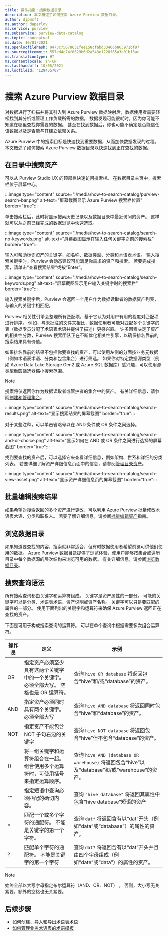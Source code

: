 ```yaml
---
title: 操作指南：搜索数据目录
description: 本文概述了如何搜索 Azure Purview 数据目录。
author: djpmsft
ms.author: daperlov
ms.service: purview
ms.subservice: purview-data-catalog
ms.topic: conceptual
ms.date: 10/01/2021
ms.openlocfilehash: 0473c75678631fee158cfabd33406b863971bf97
ms.sourcegitcommit: 557ed4e74f0629b6d2a543e1228f65a3e01bf3ac
ms.translationtype: HT
ms.contentlocale: zh-CN
ms.lasthandoff: 10/05/2021
ms.locfileid: "129455707"
---
```

# <a name="search-the-azure-purview-data-catalog"></a>搜索 Azure Purview 数据目录

对数据进行了扫描并将其引入到 Azure Purview 数据映射后，数据使用者需要轻松找到其分析或管理工作负载所需的数据。 数据发现可能很耗时，因为你可能不知道在哪里查找你需要的数据。 甚至在找到数据后，你也可能不确定是否能信任该数据以及是否能与其建立依赖关系。

Azure Purview 中的搜索目标是快速找到重要数据，从而加快数据发现的过程。 本文概述了如何搜索 Azure Purview 数据目录以快速找到正在查找的数据。

## <a name="search-the-catalog-for-assets"></a>在目录中搜索资产

可以从 Purview Studio UX 的顶部栏快速访问搜索栏。 在数据目录主页中，搜索栏位于屏幕中心。

:::image type="content" source="./media/how-to-search-catalog/purview-search-bar.png" alt-text="屏幕截图显示 Azure Purview 搜索栏位置" border="true":::

单击搜索栏后，此时将显示搜索历史记录以及数据目录中最近访问的资产。 这样就可以从之前已经完成的数据浏览中快速选取。

:::image type="content" source="./media/how-to-search-catalog/search-no-keywords.png" alt-text="屏幕截图显示在输入任何关键字之前的搜索栏" border="true":::

输入可帮助标识资产的关键字，如名称、数据类型、分类和术语表术语。 输入搜索关键字时，Purview 会动态建议可能满足你需求的资产和搜索。 若要完成搜索，请单击“查看搜索结果”或按“Enter”。

:::image type="content" source="./media/how-to-search-catalog/search-keywords.png" alt-text="屏幕截图显示用户输入关键字时的搜索栏" border="true":::

输入搜索关键字后，Purview 会返回一个用户作为数据读取者的数据资产列表，与输入的关键字相匹配。

Purview 相关性引擎会整理所有匹配项，基于它认为对用户有用的程度对匹配项进行排序。 例如，与未批注的文件夹相比，数据使用者可能对匹配多个关键字的表（数据专员分配了术语表术语并提供了描述）更感兴趣。 许多因素决定了资产的相关性分数，Purview 搜索团队正在不断优化相关性引擎，以确保排名靠前的搜索结果具有价值。

如果排名靠前的结果不包括你要查找的资产，可以使用左侧的分面按业务元数据（例如术语表术语、分类和包含集合）进行筛选。 如果你对特定数据源类型（例如 Azure Data Lake Storage Gen2 或 Azure SQL 数据库）感兴趣，可以使用源类型椭圆筛选器缩小搜索范围。

> [!NOTE]
> 搜索将仅返回你作为数据读取者或管护者的集合中的资产。 有关详细信息，请参阅[创建和管理集合](how-to-create-and-manage-collections.md)。

:::image type="content" source="./media/how-to-search-catalog/search-results.png" alt-text="显示搜索结果的屏幕截图" border="true":::

对于某些注释，可以单击省略号以在 AND 条件或 OR 条件之间选择。 

:::image type="content" source="./media/how-to-search-catalog/search-and-or-choice.png" alt-text="显示如何在 AND 或 OR 条件之间进行选择的屏幕截图" border="true":::

找到要查找的资产后，可以选择它来查看详细信息，例如架构、世系和详细的分类列表。 若要详细了解资产详细信息页面中的信息，请参阅[管理目录资产](catalog-asset-details.md)。

:::image type="content" source="./media/how-to-search-catalog/search-view-asset.png" alt-text="显示资产详细信息页的屏幕截图" border="true":::

## <a name="bulk-edit-search-results"></a>批量编辑搜索结果

如果希望对搜索返回的多个资产进行更改，可以利用 Azure Purview 批量修改术语表术语、分类和联系人。 若要了解详细信息，请参阅[批量编辑资产](how-to-bulk-edit-assets.md)指南。

## <a name="browse-the-data-catalog"></a>浏览数据目录

如果知道要查找的内容，搜索就非常适合，但有时数据使用者希望浏览可供他们使用的数据。 Azure Purview 数据目录提供了浏览体验，使用户能够按集合或遍历目录中每个数据源的层次结构来浏览可用的数据。 有关详细信息，请参阅[浏览数据目录](how-to-browse-catalog.md)。

## <a name="search-query-syntax"></a>搜索查询语法

所有搜索查询都由关键字和运算符组成。 关键字是资产属性的一部分。 可能的关键字可以是分类、术语表术语、资产说明或资产名称。 关键字可以只是要匹配的属性的一部分。 使用下面列出的关键字和运算符来确保 Azure Purview 返回正在查找的资产。 

下面是可用于构成搜索查询的运算符。 可以在单个查询中根据需要多次组合运算符。

| 操作员 | 定义 | 示例 |
| -------- | ---------- | ------- |
| OR | 指定资产必须至少具有这两个关键字中的一个关键字。 必须全部大写。 空格也是 OR 运算符。  | 查询 `hive OR database` 将返回包含“hive”和/或“database”的资产。 |
| AND | 指定资产必须同时具有两个关键字。 必须全部大写 | 查询 `hive AND database` 将返回同时包含“hive”和“database”的资产。 |
| NOT | 指定资产不能包含 NOT 子句右边的关键字 | 查询 `hive NOT database` 将返回包含“hive”但不包含“database”的资产。 |
| () | 将一组关键字和运算符组合在一起。 组合使用多个运算符时，可使用括号来指定运算顺序。 | 查询 `hive AND (database OR warehouse)` 将返回包含“hive”以及“database”和/或“warehouse”的资产。 |
| "" | 指定短语中查询必须匹配的确切内容。 | 查询 `"hive database"` 将返回其属性中包含“hive database”短语的资产 |
| * | 匹配一个或多个字符的通配符。 不能是关键字的第一个字符。 | 查询 `dat*` 将返回含有以“dat”开头（例如“data”或“database”）的属性的资产。 |
| ? | 匹配单个字符的通配符。 不能是关键字的第一个字符 | 查询 `dat?` 将返回含有以“dat”开头并且由四个字母组成（例如“date”或“data”）的属性的资产。 |

> [!Note]
> 始终全部以大写字母指定布尔运算符（AND、OR、NOT）  。 否则，大小写无关紧要，额外的空格也无关紧要。

## <a name="next-steps"></a>后续步骤

- [如何创建、导入和导出术语表术语](how-to-create-import-export-glossary.md)
- [如何管理业务术语表的术语模板](how-to-manage-term-templates.md)
